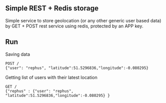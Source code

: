 ## Simple REST + Redis storage

Simple service to store geolocation (or any other generic user based data)
by GET + POST rest service using redis,
protected by an APP key.

## Run

Saving data
```
POST /
{"user": "rephus", "latitude":51.5296836,"longitude":-0.080295}
```

Getting list of users with their latest location
```
GET /
{"rephus" : {"user": "rephus", "latitude":51.5296836,"longitude":-0.080295} }
```
